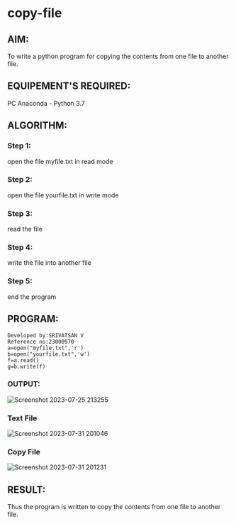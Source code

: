 # copy-file
## AIM:
To write a python program for copying the contents from one file to another file.
## EQUIPEMENT'S REQUIRED: 
PC
Anaconda - Python 3.7
## ALGORITHM: 
### Step 1:
open the file myfile.txt in read mode
### Step 2: 
 open the file yourfile.txt in write mode
### Step 3: 
read the file
### Step 4:  
write the file into another file
### Step 5: 
end the program
## PROGRAM:
```
Developed by:SRIVATSAN V
Reference no:23000970
a=open("myfile.txt",'r')
b=open("yourfile.txt",'w')
f=a.read()
g=b.write(f)
```
### OUTPUT:
![Screenshot 2023-07-25 213255](https://github.com/Srivatsan0405/copy-file/assets/139841630/113152ab-7196-457d-9d36-463fc9b65125)

### Text File
![Screenshot 2023-07-31 201046](https://github.com/Srivatsan0405/copy-file/assets/139841630/1e922fb3-18ee-40be-a096-4f6210eb6c26)

### Copy File
![Screenshot 2023-07-31 201231](https://github.com/Srivatsan0405/copy-file/assets/139841630/e6346c91-c618-47bd-b5a3-d18fea4e2eb9)



## RESULT:
Thus the program is written to copy the contents from one file to another file.
